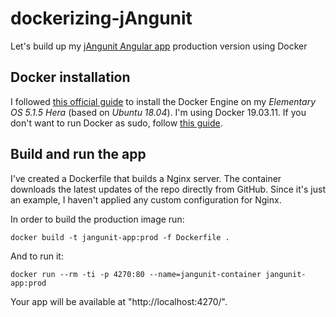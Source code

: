 # dockerizing-jAngunit
Let's build up my [jAngunit Angular app](https://github.com/aorestr/jAngunit) production version using Docker

## Docker installation
I followed [this official guide](https://docs.docker.com/engine/install/ubuntu/#install-using-the-repository) to install the Docker Engine on my _Elementary OS 5.1.5 Hera_ (based on _Ubuntu 18.04_). I'm using Docker 19.03.11. If you don't want to run Docker as sudo, follow [this guide](https://docs.docker.com/engine/install/linux-postinstall/#manage-docker-as-a-non-root-user).

## Build and run the app
I've created a Dockerfile that builds a Nginx server. The container downloads the latest updates of the repo directly from GitHub. Since it's just an example, I haven't applied any custom configuration for Nginx.

In order to build the production image run:
```
docker build -t jangunit-app:prod -f Dockerfile .
```
And to run it:
```
docker run --rm -ti -p 4270:80 --name=jangunit-container jangunit-app:prod
```
Your app will be available at "http://localhost:4270/".